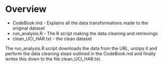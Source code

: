 # Overview
* CodeBook.md - Explains all the data transformations made to the original dataset
* run_analysis.R - The R script making the data cleaning and retrievings
* clean_UCI_HAR.txt - the clean dataset

The run_analysis.R script downloads the data from the URL, unzips it and perform the data cleaning steps outlined in the CodeBook.md and finally writes this down to the file clean_UCI_HAR.txt.
